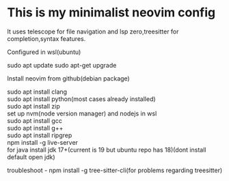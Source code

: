 # This is my minimalist neovim config

It uses telescope for file navigation and lsp zero,treesitter for completion,syntax features.

Configured in wsl(ubuntu)

sudo apt update
sudo apt-get upgrade

Install neovim from github(debian package)

sudo apt install clang<br>
sudo apt install python(most cases already installed)<br>
sudo apt install zip<br>
set up nvm(node version manager) and nodejs in wsl<br>
sudo apt install gcc<br>
sudo apt install g++<br>
sudo apt install ripgrep<br>
npm install -g live-server<br>
for java install jdk 17+(current is 19 but ubuntu repo has 18)(dont install default open jdk)


troubleshoot - npm install -g tree-sitter-cli(for problems regarding treesitter)
